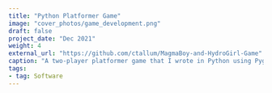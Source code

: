 ```yaml
---
title: "Python Platformer Game"
image: "cover_photos/game_development.png"
draft: false
project_date: "Dec 2021"
weight: 4
external_url: "https://github.com/ctallum/MagmaBoy-and-HydroGirl-Game"
caption: "A two-player platformer game that I wrote in Python using Pygame"
tags:
- tag: Software
---
```


